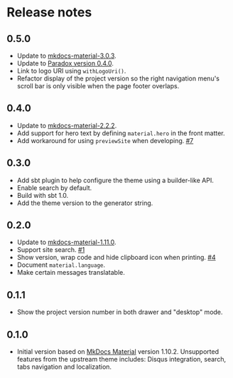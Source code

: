 # Release notes

## 0.5.0

 - Update to [mkdocs-material-3.0.3].
 - Update to [Paradox version 0.4.0].
 - Link to logo URI using `withLogoUri()`.
 - Refactor display of the project version so the right navigation
   menu's scroll bar is only visible when the page footer overlaps.

 [mkdocs-material-3.0.3]: https://github.com/squidfunk/mkdocs-material/releases/tag/3.0.3
 [Paradox version 0.4.0]: https://github.com/lightbend/paradox/releases/tag/v0.4.0

## 0.4.0

 - Update to [mkdocs-material-2.2.2].
 - Add support for hero text by defining `material.hero` in the front matter.
 - Add workaround for using `previewSite` when developing. [#7]

 [mkdocs-material-2.2.2]: https://github.com/squidfunk/mkdocs-material/releases/tag/2.2.2
 [#7]: https://github.com/jonas/paradox-material-theme/issues/7

## 0.3.0

 - Add sbt plugin to help configure the theme using a builder-like API.
 - Enable search by default.
 - Build with sbt 1.0.
 - Add the theme version to the generator string.

## 0.2.0

 - Update to [mkdocs-material-1.11.0].
 - Support site search. [#1]
 - Show version, wrap code and hide clipboard icon when printing. [#4]
 - Document `material.language`.
 - Make certain messages translatable.

 [mkdocs-material-1.11.0]: https://github.com/squidfunk/mkdocs-material/releases/tag/1.11.0
 [#1]: https://github.com/jonas/paradox-material-theme/issues/1
 [#4]: https://github.com/jonas/paradox-material-theme/issues/4

## 0.1.1

 - Show the project version number in both drawer and "desktop" mode.

## 0.1.0

 - Initial version based on [MkDocs Material] version 1.10.2. Unsupported
   features from the upstream theme includes: Disqus integration, search,
   tabs navigation and localization.

 [MkDocs Material]: https://github.com/squidfunk/mkdocs-material
